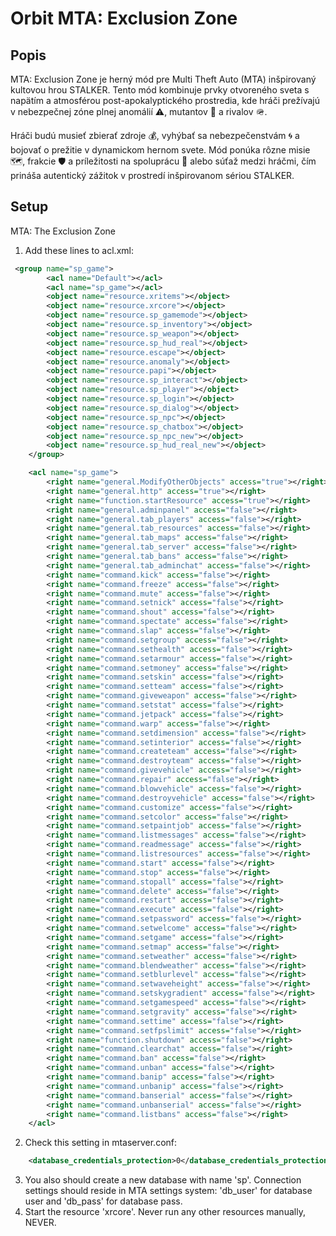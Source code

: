 # Orbit MTA: Exclusion Zone

## Popis
MTA: Exclusion Zone je herný mód pre Multi Theft Auto (MTA) inšpirovaný kultovou hrou STALKER. Tento mód kombinuje prvky otvoreného sveta s napätím a atmosférou post-apokalyptického prostredia, kde hráči prežívajú v nebezpečnej zóne plnej anomálií ⚠️, mutantov 👹 a rivalov 🪖.

Hráči budú musieť zbierať zdroje 💰, vyhýbať sa nebezpečenstvám 🌀 a bojovať o prežitie v dynamickom hernom svete. Mód ponúka rôzne misie 🗺️, frakcie 🛡️ a príležitosti na spoluprácu 🤝 alebo súťaž medzi hráčmi, čím prináša autentický zážitok v prostredí inšpirovanom sériou STALKER.

## Setup
MTA: The Exclusion Zone
1. Add these lines to acl.xml:
```xml
 <group name="sp_game">
        <acl name="Default"></acl>
        <acl name="sp_game"></acl>
        <object name="resource.xritems"></object>
        <object name="resource.xrcore"></object>
        <object name="resource.sp_gamemode"></object>
        <object name="resource.sp_inventory"></object>
        <object name="resource.sp_weapon"></object>
        <object name="resource.sp_hud_real"></object>
        <object name="resource.escape"></object>
        <object name="resource.anomaly"></object>
        <object name="resource.papi"></object>
        <object name="resource.sp_interact"></object>
        <object name="resource.sp_player"></object>
        <object name="resource.sp_login"></object>
        <object name="resource.sp_dialog"></object>
        <object name="resource.sp_npc"></object>
        <object name="resource.sp_chatbox"></object>
        <object name="resource.sp_npc_new"></object>
        <object name="resource.sp_hud_real_new"></object>
    </group>

    <acl name="sp_game">
        <right name="general.ModifyOtherObjects" access="true"></right>
        <right name="general.http" access="true"></right>
        <right name="function.startResource" access="true"></right>
        <right name="general.adminpanel" access="false"></right>
        <right name="general.tab_players" access="false"></right>
        <right name="general.tab_resources" access="false"></right>
        <right name="general.tab_maps" access="false"></right>
        <right name="general.tab_server" access="false"></right>
        <right name="general.tab_bans" access="false"></right>
        <right name="general.tab_adminchat" access="false"></right>
        <right name="command.kick" access="false"></right>
        <right name="command.freeze" access="false"></right>
        <right name="command.mute" access="false"></right>
        <right name="command.setnick" access="false"></right>
        <right name="command.shout" access="false"></right>
        <right name="command.spectate" access="false"></right>
        <right name="command.slap" access="false"></right>
        <right name="command.setgroup" access="false"></right>
        <right name="command.sethealth" access="false"></right>
        <right name="command.setarmour" access="false"></right>
        <right name="command.setmoney" access="false"></right>
        <right name="command.setskin" access="false"></right>
        <right name="command.setteam" access="false"></right>
        <right name="command.giveweapon" access="false"></right>
        <right name="command.setstat" access="false"></right>
        <right name="command.jetpack" access="false"></right>
        <right name="command.warp" access="false"></right>
        <right name="command.setdimension" access="false"></right>
        <right name="command.setinterior" access="false"></right>
        <right name="command.createteam" access="false"></right>
        <right name="command.destroyteam" access="false"></right>
        <right name="command.givevehicle" access="false"></right>
        <right name="command.repair" access="false"></right>
        <right name="command.blowvehicle" access="false"></right>
        <right name="command.destroyvehicle" access="false"></right>
        <right name="command.customize" access="false"></right>
        <right name="command.setcolor" access="false"></right>
        <right name="command.setpaintjob" access="false"></right>
        <right name="command.listmessages" access="false"></right>
        <right name="command.readmessage" access="false"></right>
        <right name="command.listresources" access="false"></right>
        <right name="command.start" access="false"></right>
        <right name="command.stop" access="false"></right>
        <right name="command.stopall" access="false"></right>
        <right name="command.delete" access="false"></right>
        <right name="command.restart" access="false"></right>
        <right name="command.execute" access="false"></right>
        <right name="command.setpassword" access="false"></right>
        <right name="command.setwelcome" access="false"></right>
        <right name="command.setgame" access="false"></right>
        <right name="command.setmap" access="false"></right>
        <right name="command.setweather" access="false"></right>
        <right name="command.blendweather" access="false"></right>
        <right name="command.setblurlevel" access="false"></right>
        <right name="command.setwaveheight" access="false"></right>
        <right name="command.setskygradient" access="false"></right>
        <right name="command.setgamespeed" access="false"></right>
        <right name="command.setgravity" access="false"></right>
        <right name="command.settime" access="false"></right>
        <right name="command.setfpslimit" access="false"></right>
        <right name="function.shutdown" access="false"></right>
        <right name="command.clearchat" access="false"></right>
        <right name="command.ban" access="false"></right>
        <right name="command.unban" access="false"></right>
        <right name="command.banip" access="false"></right>
        <right name="command.unbanip" access="false"></right>
        <right name="command.banserial" access="false"></right>
        <right name="command.unbanserial" access="false"></right>
        <right name="command.listbans" access="false"></right>
    </acl>
```

2. Check this setting in mtaserver.conf:
```xml
    <database_credentials_protection>0</database_credentials_protection>
```

3. You also should create a new database with name 'sp'. Connection settings should reside in MTA settings system: 'db_user' for database user and 'db_pass' for database pass.
4. Start the resource 'xrcore'. Never run any other resources manually, NEVER.
